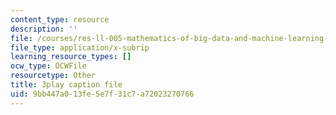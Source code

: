 ```yaml
---
content_type: resource
description: ''
file: /courses/res-ll-005-mathematics-of-big-data-and-machine-learning-january-iap-2020/9bb447a013fe5e7f31c7a72023270766_hMUpevQzNzY.srt
file_type: application/x-subrip
learning_resource_types: []
ocw_type: OCWFile
resourcetype: Other
title: 3play caption file
uid: 9bb447a0-13fe-5e7f-31c7-a72023270766
---
```

